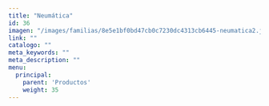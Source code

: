 ```yaml
---
title: "Neumática"
id: 36
imagen: "/images/familias/8e5e1bf0bd47cb0c7230dc4313cb6445-neumatica2.jpg"
link: ""
catalogo: ""
meta_keywords: ""
meta_description: ""
menu:
  principal:
    parent: 'Productos'
    weight: 35
---
```

